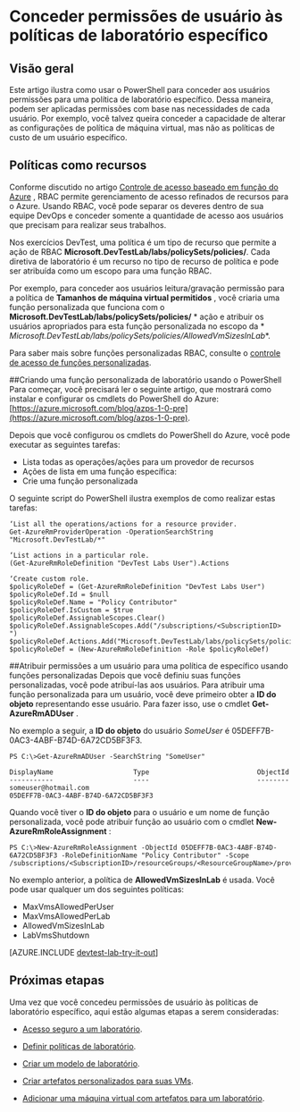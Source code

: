 <properties
    pageTitle="Conceder permissões de usuário às políticas de laboratório específico | Microsoft Azure"
    description="Saiba como conceder permissões de usuário às políticas de laboratório específico nos exercícios DevTest com base nas necessidades de cada usuário"
    services="devtest-lab,virtual-machines,visual-studio-online"
    documentationCenter="na"
    authors="tomarcher"
    manager="douge"
    editor=""/>

<tags
    ms.service="devtest-lab"
    ms.workload="na"
    ms.tgt_pltfrm="na"
    ms.devlang="na"
    ms.topic="article"
    ms.date="08/25/2016"
    ms.author="tarcher"/>

# <a name="grant-user-permissions-to-specific-lab-policies"></a>Conceder permissões de usuário às políticas de laboratório específico

## <a name="overview"></a>Visão geral

Este artigo ilustra como usar o PowerShell para conceder aos usuários permissões para uma política de laboratório específico. Dessa maneira, podem ser aplicadas permissões com base nas necessidades de cada usuário. Por exemplo, você talvez queira conceder a capacidade de alterar as configurações de política de máquina virtual, mas não as políticas de custo de um usuário específico.

## <a name="policies-as-resources"></a>Políticas como recursos

Conforme discutido no artigo [Controle de acesso baseado em função do Azure](../active-directory/role-based-access-control-configure.md) , RBAC permite gerenciamento de acesso refinados de recursos para o Azure. Usando RBAC, você pode separar os deveres dentro de sua equipe DevOps e conceder somente a quantidade de acesso aos usuários que precisam para realizar seus trabalhos.

Nos exercícios DevTest, uma política é um tipo de recurso que permite a ação de RBAC **Microsoft.DevTestLab/labs/policySets/policies/**. Cada diretiva de laboratório é um recurso no tipo de recurso de política e pode ser atribuída como um escopo para uma função RBAC.

Por exemplo, para conceder aos usuários leitura/gravação permissão para a política de **Tamanhos de máquina virtual permitidos** , você criaria uma função personalizada que funciona com o **Microsoft.DevTestLab/labs/policySets/policies/** * ação e atribuir os usuários apropriados para esta função personalizada no escopo da * *Microsoft.DevTestLab/labs/policySets/policies/AllowedVmSizesInLab**.

Para saber mais sobre funções personalizadas RBAC, consulte o [controle de acesso de funções personalizadas](../active-directory/role-based-access-control-custom-roles.md).

##<a name="creating-a-lab-custom-role-using-powershell"></a>Criando uma função personalizada de laboratório usando o PowerShell
Para começar, você precisará ler o seguinte artigo, que mostrará como instalar e configurar os cmdlets do PowerShell do Azure: [https://azure.microsoft.com/blog/azps-1-0-pre](https://azure.microsoft.com/blog/azps-1-0-pre).

Depois que você configurou os cmdlets do PowerShell do Azure, você pode executar as seguintes tarefas:

- Lista todas as operações/ações para um provedor de recursos
- Ações de lista em uma função específica:
- Crie uma função personalizada

O seguinte script do PowerShell ilustra exemplos de como realizar estas tarefas:

    ‘List all the operations/actions for a resource provider.
    Get-AzureRmProviderOperation -OperationSearchString "Microsoft.DevTestLab/*"

    ‘List actions in a particular role.
    (Get-AzureRmRoleDefinition "DevTest Labs User").Actions

    ‘Create custom role.
    $policyRoleDef = (Get-AzureRmRoleDefinition "DevTest Labs User")
    $policyRoleDef.Id = $null
    $policyRoleDef.Name = "Policy Contributor"
    $policyRoleDef.IsCustom = $true
    $policyRoleDef.AssignableScopes.Clear()
    $policyRoleDef.AssignableScopes.Add("/subscriptions/<SubscriptionID> ")
    $policyRoleDef.Actions.Add("Microsoft.DevTestLab/labs/policySets/policies/*")
    $policyRoleDef = (New-AzureRmRoleDefinition -Role $policyRoleDef)

##<a name="assigning-permissions-to-a-user-for-a-specific-policy-using-custom-roles"></a>Atribuir permissões a um usuário para uma política de específico usando funções personalizadas
Depois que você definiu suas funções personalizadas, você pode atribuí-las aos usuários. Para atribuir uma função personalizada para um usuário, você deve primeiro obter a **ID do objeto** representando esse usuário. Para fazer isso, use o cmdlet **Get-AzureRmADUser** .

No exemplo a seguir, a **ID do objeto** do usuário *SomeUser* é 05DEFF7B-0AC3-4ABF-B74D-6A72CD5BF3F3.

    PS C:\>Get-AzureRmADUser -SearchString "SomeUser"

    DisplayName                    Type                           ObjectId
    -----------                    ----                           --------
    someuser@hotmail.com                                          05DEFF7B-0AC3-4ABF-B74D-6A72CD5BF3F3

Quando você tiver o **ID do objeto** para o usuário e um nome de função personalizada, você pode atribuir função ao usuário com o cmdlet **New-AzureRmRoleAssignment** :

    PS C:\>New-AzureRmRoleAssignment -ObjectId 05DEFF7B-0AC3-4ABF-B74D-6A72CD5BF3F3 -RoleDefinitionName "Policy Contributor" -Scope /subscriptions/<SubscriptionID>/resourceGroups/<ResourceGroupName>/providers/Microsoft.DevTestLab/labs/<LabName>/policySets/policies/AllowedVmSizesInLab

No exemplo anterior, a política de **AllowedVmSizesInLab** é usada. Você pode usar qualquer um dos seguintes políticas:

- MaxVmsAllowedPerUser
- MaxVmsAllowedPerLab
- AllowedVmSizesInLab
- LabVmsShutdown

[AZURE.INCLUDE [devtest-lab-try-it-out](../../includes/devtest-lab-try-it-out.md)]

## <a name="next-steps"></a>Próximas etapas

Uma vez que você concedeu permissões de usuário às políticas de laboratório específico, aqui estão algumas etapas a serem consideradas:

- [Acesso seguro a um laboratório](devtest-lab-add-devtest-user.md).

- [Definir políticas de laboratório](devtest-lab-set-lab-policy.md).

- [Criar um modelo de laboratório](devtest-lab-create-template.md).

- [Criar artefatos personalizados para suas VMs](devtest-lab-artifact-author.md).

- [Adicionar uma máquina virtual com artefatos para um laboratório](devtest-lab-add-vm-with-artifacts.md).
